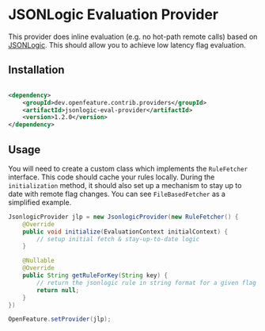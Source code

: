 # JSONLogic Evaluation Provider

This provider does inline evaluation (e.g. no hot-path remote calls) based on [JSONLogic](https://jsonlogic.com/). This should allow you to 
achieve low latency flag evaluation.

## Installation

<!-- x-release-please-start-version -->
```xml

<dependency>
    <groupId>dev.openfeature.contrib.providers</groupId>
    <artifactId>jsonlogic-eval-provider</artifactId>
    <version>1.2.0</version>
</dependency>
```
<!-- x-release-please-end-version -->

## Usage

You will need to create a custom class which implements the `RuleFetcher` interface. This code should cache your 
rules locally. During the `initialization` method, it should also set up a mechanism to stay up to date with remote 
flag changes. You can see `FileBasedFetcher` as a simplified example.

```java
JsonlogicProvider jlp = new JsonlogicProvider(new RuleFetcher() {
    @Override
    public void initialize(EvaluationContext initialContext) {
        // setup initial fetch & stay-up-to-date logic
    }

    @Nullable
    @Override
    public String getRuleForKey(String key) {
        // return the jsonlogic rule in string format for a given flag key
        return null;
    }
})

OpenFeature.setProvider(jlp);
```
